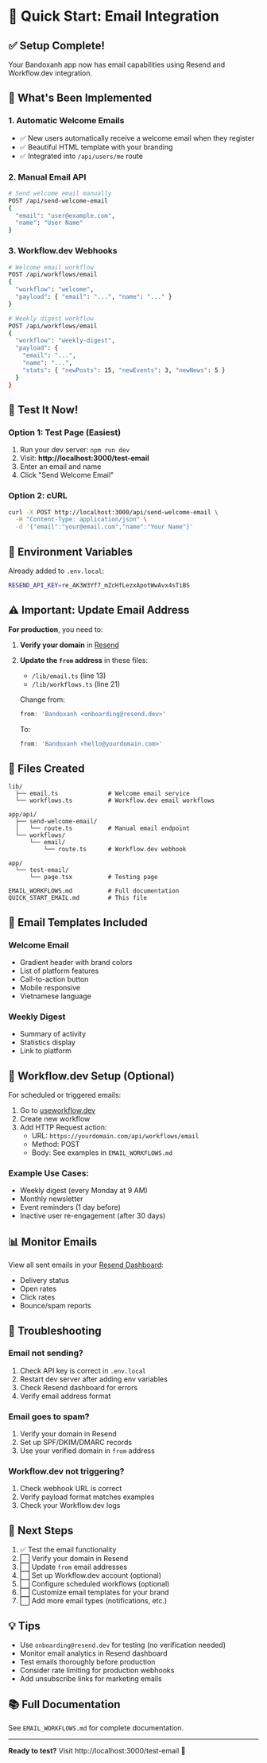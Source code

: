 # 🚀 Quick Start: Email Integration

## ✅ Setup Complete!

Your Bandoxanh app now has email capabilities using Resend and Workflow.dev integration.

## 📧 What's Been Implemented

### 1. **Automatic Welcome Emails**
- ✅ New users automatically receive a welcome email when they register
- ✅ Beautiful HTML template with your branding
- ✅ Integrated into `/api/users/me` route

### 2. **Manual Email API**
```bash
# Send welcome email manually
POST /api/send-welcome-email
{
  "email": "user@example.com",
  "name": "User Name"
}
```

### 3. **Workflow.dev Webhooks**
```bash
# Welcome email workflow
POST /api/workflows/email
{
  "workflow": "welcome",
  "payload": { "email": "...", "name": "..." }
}

# Weekly digest workflow
POST /api/workflows/email
{
  "workflow": "weekly-digest",
  "payload": {
    "email": "...",
    "name": "...",
    "stats": { "newPosts": 15, "newEvents": 3, "newNews": 5 }
  }
}
```

## 🧪 Test It Now!

### Option 1: Test Page (Easiest)
1. Run your dev server: `npm run dev`
2. Visit: **http://localhost:3000/test-email**
3. Enter an email and name
4. Click "Send Welcome Email"

### Option 2: cURL
```bash
curl -X POST http://localhost:3000/api/send-welcome-email \
  -H "Content-Type: application/json" \
  -d '{"email":"your@email.com","name":"Your Name"}'
```

## 🔑 Environment Variables

Already added to `.env.local`:
```bash
RESEND_API_KEY=re_AK3W3Yf7_mZcHfLezxApotWwAvx4sTiBS
```

## ⚠️ Important: Update Email Address

**For production**, you need to:

1. **Verify your domain** in [Resend](https://resend.com)
2. **Update the `from` address** in these files:
   - `/lib/email.ts` (line 13)
   - `/lib/workflows.ts` (line 21)
   
   Change from:
   ```typescript
   from: 'Bandoxanh <onboarding@resend.dev>'
   ```
   
   To:
   ```typescript
   from: 'Bandoxanh <hello@yourdomain.com>'
   ```

## 📁 Files Created

```
lib/
  ├── email.ts              # Welcome email service
  └── workflows.ts          # Workflow.dev email workflows

app/api/
  ├── send-welcome-email/
  │   └── route.ts          # Manual email endpoint
  └── workflows/
      └── email/
          └── route.ts      # Workflow.dev webhook

app/
  └── test-email/
      └── page.tsx          # Testing page

EMAIL_WORKFLOWS.md          # Full documentation
QUICK_START_EMAIL.md        # This file
```

## 🎨 Email Templates Included

### Welcome Email
- Gradient header with brand colors
- List of platform features
- Call-to-action button
- Mobile responsive
- Vietnamese language

### Weekly Digest
- Summary of activity
- Statistics display
- Link to platform

## 🔄 Workflow.dev Setup (Optional)

For scheduled or triggered emails:

1. Go to [useworkflow.dev](https://useworkflow.dev)
2. Create new workflow
3. Add HTTP Request action:
   - URL: `https://yourdomain.com/api/workflows/email`
   - Method: POST
   - Body: See examples in `EMAIL_WORKFLOWS.md`

### Example Use Cases:
- Weekly digest (every Monday at 9 AM)
- Monthly newsletter
- Event reminders (1 day before)
- Inactive user re-engagement (after 30 days)

## 📊 Monitor Emails

View all sent emails in your [Resend Dashboard](https://resend.com/emails):
- Delivery status
- Open rates
- Click rates
- Bounce/spam reports

## 🐛 Troubleshooting

### Email not sending?
1. Check API key is correct in `.env.local`
2. Restart dev server after adding env variables
3. Check Resend dashboard for errors
4. Verify email address format

### Email goes to spam?
1. Verify your domain in Resend
2. Set up SPF/DKIM/DMARC records
3. Use your verified domain in `from` address

### Workflow.dev not triggering?
1. Check webhook URL is correct
2. Verify payload format matches examples
3. Check your Workflow.dev logs

## 🚀 Next Steps

1. ✅ Test the email functionality
2. ⬜ Verify your domain in Resend
3. ⬜ Update `from` email addresses
4. ⬜ Set up Workflow.dev account (optional)
5. ⬜ Configure scheduled workflows (optional)
6. ⬜ Customize email templates for your brand
7. ⬜ Add more email types (notifications, etc.)

## 💡 Tips

- Use `onboarding@resend.dev` for testing (no verification needed)
- Monitor email analytics in Resend dashboard
- Test emails thoroughly before production
- Consider rate limiting for production webhooks
- Add unsubscribe links for marketing emails

## 📚 Full Documentation

See `EMAIL_WORKFLOWS.md` for complete documentation.

---

**Ready to test?** Visit http://localhost:3000/test-email 🚀
